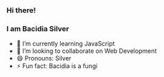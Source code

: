 ### Hi there!
### I am Bacidia Silver

- 🌱 I’m currently learning JavaScript
- 👯 I’m looking to collaborate on Web Development
- 😄 Pronouns: Silver
- ⚡ Fun fact: Bacidia is a fungi

<!--
**bacidiasilver/bacidiasilver** is a ✨ _special_ ✨ repository because its `README.md` (this file) appears on your GitHub profile.

Here are some ideas to get you started:
-->
